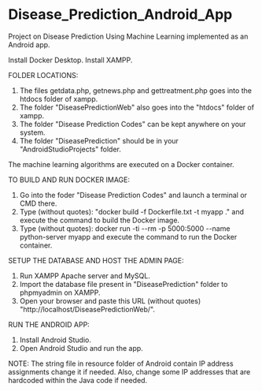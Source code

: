 # Disease_Prediction_Android_App
Project on Disease Prediction Using Machine Learning implemented as an Android app.

Install Docker Desktop.
Install XAMPP.

FOLDER LOCATIONS:
  1) The files getdata.php, getnews.php and gettreatment.php goes into the htdocs folder of xampp.
  2) The folder "DiseasePredictionWeb" also goes into the "htdocs" folder of xampp.
  3) The folder "Disease Prediction Codes" can be kept anywhere on your system.
  4) The folder "DiseasePrediction" should be in your "AndroidStudioProjects" folder.

The machine learning algorithms are executed on a Docker container.

TO BUILD AND RUN DOCKER IMAGE:
  1) Go into the foder "Disease Prediction Codes" and launch a terminal or CMD there.
  2) Type (without quotes): "docker build -f Dockerfile.txt -t myapp ."
     and execute the command to build the Docker image.
  3) Type (without quotes): docker run -ti --rm -p 5000:5000 --name python-server myapp
     and execute the command to run the Docker container.
 
SETUP THE DATABASE AND HOST THE ADMIN PAGE:
 1) Run XAMPP Apache server and MySQL.
 2) Import the database file present in "DiseasePrediction" folder to phpmyadmin on XAMPP.
 3) Open your browser and paste this URL (without quotes) "http://localhost/DiseasePredictionWeb/".

RUN THE ANDROID APP:
  1) Install Android Studio.
  2) Open Android Studio and run the app.

  NOTE: The string file in resource folder of Android contain IP address assignments change it if needed. Also, change some IP addresses that are hardcoded within          the Java code if needed.
